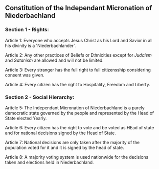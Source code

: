 ## Constitution of the Independant Micronation of Niederbachland

### Section 1 - Rights:

Article 1: Everyone who accepts Jesus Christ
as his Lord and Savior in all his divinity is a 'Niederbachlander'.

Article 2: Any other practices of Beliefs or Ethnicities except for _Judaism_ and _Satanism_ are allowed
and will not be limited.

Article 3: Every stranger has the full right to full citizensship
considering consent was given.

Article 4: Every citizen has the right to Hospitality, Freedom and Liberty.

### Section 2 - Social Hierarchy:

Aritcle 5: The Independant Micronation of Niederbachland is a purely democratic state governed by the people
and represented by the Head of State elected Yearly.

Article 6: Every citizen has the right to vote and be voted as HEad of state and for national decisions
signed by the Head of State.

Article 7: National decisions are only taken after the majority of the population voted for
it and it is signed by the head of state.

Article 8: A majority voting system is used nationwide for the decisions taken
and elections held in Niederbachland.
